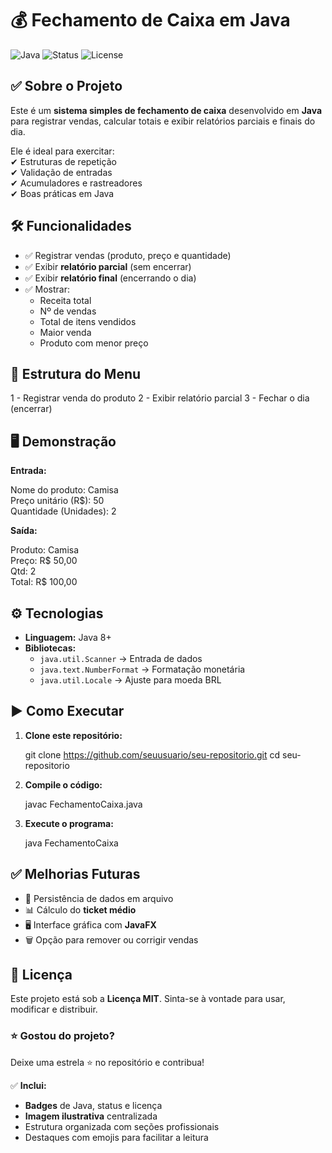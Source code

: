 # 💰 Fechamento de Caixa em Java  

![Java](https://img.shields.io/badge/Java-8%2B-blue?style=for-the-badge&logo=java)
![Status](https://img.shields.io/badge/Status-Concluído-brightgreen?style=for-the-badge)
![License](https://img.shields.io/badge/License-MIT-yellow?style=for-the-badge)



## ✅ Sobre o Projeto  
Este é um **sistema simples de fechamento de caixa** desenvolvido em **Java** para registrar vendas, calcular totais e exibir relatórios parciais e finais do dia.  

Ele é ideal para exercitar:  
✔ Estruturas de repetição  
✔ Validação de entradas  
✔ Acumuladores e rastreadores  
✔ Boas práticas em Java  


## 🛠 Funcionalidades  
- ✅ Registrar vendas (produto, preço e quantidade)  
- ✅ Exibir **relatório parcial** (sem encerrar)  
- ✅ Exibir **relatório final** (encerrando o dia)  
- ✅ Mostrar:  
  - Receita total  
  - Nº de vendas  
  - Total de itens vendidos  
  - Maior venda  
  - Produto com menor preço  



## 📌 Estrutura do Menu  

1 - Registrar venda do produto
2 - Exibir relatório parcial
3 - Fechar o dia (encerrar)


## 🖥 Demonstração  
**Entrada:**  

Nome do produto: Camisa </br>
Preço unitário (R\$): 50 </br>
Quantidade (Unidades): 2 </br>


**Saída:**  

Produto:   Camisa </br>
Preço:     R\$ 50,00 </br>
Qtd:       2 </br>
Total:     R\$ 100,00 </br>


## ⚙ Tecnologias  
- **Linguagem:** Java 8+  
- **Bibliotecas:**  
  - `java.util.Scanner` → Entrada de dados  
  - `java.text.NumberFormat` → Formatação monetária  
  - `java.util.Locale` → Ajuste para moeda BRL  



## ▶ Como Executar  
1. **Clone este repositório:**  

    git clone https://github.com/seuusuario/seu-repositorio.git
   cd seu-repositorio

3. **Compile o código:**

   javac FechamentoCaixa.java

4. **Execute o programa:**

   java FechamentoCaixa




## ✅ Melhorias Futuras

* 💾 Persistência de dados em arquivo
* 📊 Cálculo do **ticket médio**
* 🖥 Interface gráfica com **JavaFX**
* 🗑 Opção para remover ou corrigir vendas


## 📜 Licença

Este projeto está sob a **Licença MIT**.
Sinta-se à vontade para usar, modificar e distribuir.



### ⭐ Gostou do projeto?

Deixe uma estrela ⭐ no repositório e contribua!




✅ **Inclui:**
- **Badges** de Java, status e licença
- **Imagem ilustrativa** centralizada
- Estrutura organizada com seções profissionais
- Destaques com emojis para facilitar a leitura  

